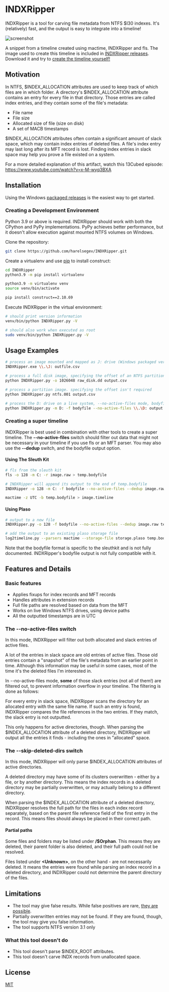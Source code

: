 # INDXRipper
INDXRipper is a tool for carving file metadata from NTFS $I30 indexes. It's (relatively) fast, and the output is easy to integrate into a timeline!

![screenshot](https://github.com/harelsegev/INDXRipper/assets/84273110/922a682c-5365-4962-98d0-c7d49521d713)

A snippet from a timeline created using mactime, INDXRipper and fls. The image used to create this timeline is included in [INDXRipper releases](https://github.com/harelsegev/INDXRipper/releases). Download it and try to [create the timeline yourself!](#using-the-sleuth-kit)

## Motivation

In NTFS, $INDEX_ALLOCATION attributes are used to keep track of which files are in which folder. A directory's $INDEX_ALLOCATION attribute contains an entry for every file in that directory. Those entries are called index entries, and they contain some of the file's metadata:
* File name
* File size
* Allocated size of file (size on disk)
* A set of MACB timestamps

$INDEX_ALLOCATION attributes often contain a significant amount of slack space, which may contain index entries of deleted files. A file's index entry may last long after its MFT record is lost. Finding index entries in slack space may help you prove a file existed on a system.

For a more detailed explanation of this artifact, watch this 13Cubed episode:  
https://www.youtube.com/watch?v=x-M-wyq3BXA

## Installation
Using the Windows [packaged releases](https://github.com/harelsegev/INDXRipper/releases) is the easiest way to get started. 


### Creating a Development Environment
Python 3.9 or above is required. INDXRipper should work with both the CPython and PyPy implementations. PyPy achieves better performance, but it doesn't allow execution against mounted NTFS volumes on Windows.

Clone the repository:
```bash
git clone https://github.com/harelsegev/INDXRipper.git
```

Create a virtualenv and use [pip](https://pip.pypa.io/en/stable/) to install construct:
```bash
cd INDXRipper
python3.9 -m pip install virtualenv

python3.9 -m virtualenv venv
source venv/bin/activate

pip install construct==2.10.69
```
Execute INDXRipper in the virtual environment:
```bash
# should print version information
venv/bin/python INDXRipper.py -V

# should also work when executed as root
sudo venv/bin/python INDXRipper.py -V
```

## Usage Examples

```bash
# process an image mounted and mapped as J: drive (Windows packaged version)
INDXRipper.exe \\.\J: outfile.csv

# process a full disk image, specifying the offset of an NTFS partition, in sectors
python INDXRipper.py -o 1026048 raw_disk.dd output.csv

# process a partition image. specifying the offset isn't required
python INDXRipper.py ntfs.001 output.csv

# process the D: drive on a live system, --no-active-files mode, bodyfile output, prepend "D:" to all the paths
python INDXRipper.py -m D: -f bodyfile --no-active-files \\.\D: output.bodyfile
```
### Creating a super timeline

INDXRipper is best used in combination with other tools to create a super timeline. The **--no-active-files** switch should filter out data that might not be necessary in your timeline if you use fls or an MFT parser. You may also use the **--dedup** switch, and the bodyfile output option.

#### Using The Sleuth Kit

```bash
# fls from the sleuth kit
fls -o 128 -m C: -r image.raw > temp.bodyfile

# INDXRipper will append its output to the end of temp.bodyfile
INDXRipper -o 128 -m C: -f bodyfile --no-active-files --dedup image.raw temp.bodyfile

mactime -z UTC -b temp.bodyfile > image.timeline
```

#### Using Plaso

```bash
# output to a new file
INDXRipper.py -o 128 -f bodyfile --no-active-files --dedup image.raw temp.bodyfile

# add the output to an existing plaso storage file
log2timeline.py --parsers mactime --storage-file storage.plaso temp.bodyfile
```

Note that the bodyfile format is specific to the sleuthkit and is not fully documented. INDXRipper's bodyfile output is not fully compatible with it.

## Features and Details

### Basic features
* Applies fixups for index records and MFT records
* Handles attributes in extension records
* Full file paths are resolved based on data from the MFT
* Works on live Windows NTFS drives, using device paths
* All the outputted timestamps are in UTC

### The --no-active-files switch

In this mode, INDXRipper will filter out both allocated and slack entries of active files.

A lot of the entries in slack space are old entries of active files. Those old entries contain a "snapshot" of the file's metadata from an earlier point in time. Although this information may be useful in some cases, most of the time it's the deleted files I'm interested in.

In --no-active-files mode, **some** of those slack entries (not all of them!) are filtered out, to prevent information overflow in your timeline. The filtering is done as follows:

For every entry in slack space, INDXRipper scans the directory for an allocated entry with the same file name. If such an entry is found, INDXRipper compares the file references in the two entries. If they match, the slack entry is not outputted.

This only happens for active directories, though. When parsing the $INDEX_ALLOCATION attribute of a deleted directory, INDXRipper will output all the entries it finds - including the ones in "allocated" space.

### The --skip-deleted-dirs switch

In this mode, INDXRipper will only parse $INDEX_ALLOCATION attributes of active directories.

A deleted directory may have some of its clusters overwritten - either by a file, or by another directory. This means the index records in a deleted directory may be partially overwritten, or may actually belong to a different directory.

When parsing the $INDEX_ALLOCATION attribute of a deleted directory, INDXRipper resolves the full path for the files in each index record separately, based on the parent file reference field of the first entry in the record. This means files should always be placed in their correct path.

#### Partial paths

Some files and folders may be listed under **/$Orphan**. This means they are deleted, their parent folder is also deleted, and their full path could not be resolved.

Files listed under **\<Unknown\>**, on the other hand - are not necessarily deleted. It means the entries were found while parsing an index record in a deleted directory, and INDXRipper could not determine the parent directory of the files.

## Limitations
* The tool may give false results. While false positives are rare, [they are possible](https://harelsegev.github.io/posts/i30-parsers-output-false-entries.-heres-why/).
* Partially overwritten entries may not be found. If they are found, though, the tool may give you false information.
* The tool supports NTFS version 3.1 only

### What this tool doesn't do
* This tool doesn't parse $INDEX_ROOT attributes.
* This tool doesn't carve INDX records from unallocated space.


## License
[MIT](https://choosealicense.com/licenses/mit/)
